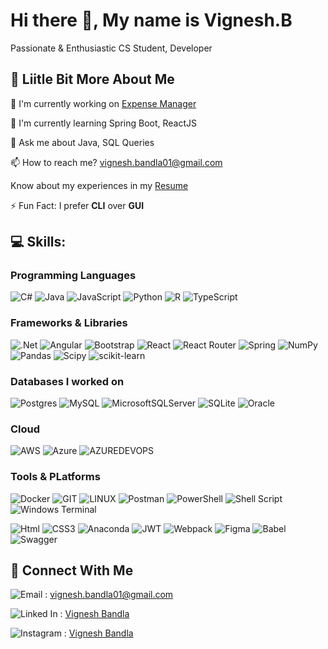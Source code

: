# Hi there 👋, My name is Vignesh.B

Passionate & Enthusiastic CS Student, Developer

## 💫 Liitle Bit More About Me
<p>🔭 I'm currently working on <a href="https://github.com/vignesh-6145/Expense-Manager">Expense Manager</a></p>
<p>🌱 I'm currently learning Spring Boot, ReactJS</p>
<p>💬 Ask me about Java, SQL Queries</p>
<p>📫 How to reach me? <a href = "mailto: vignesh.bandla01@gmail.com">vignesh.bandla01@gmail.com</a></p>
<p>Know about my experiences in my <a href="https://drive.google.com/drive/folders/1KG3j0_h5Q0Syswf8jBC1kTUDjBTJRtcf">Resume</a></p>
<p>⚡ Fun Fact: I prefer <strong>CLI</strong> over <strong>GUI</strong></p>


<p>
  
## 💻 Skills:

### Programming Languages

![C#](https://img.shields.io/badge/c%23-%23239120.svg?style=plastic&logo=c-sharp&logoColor=white) ![Java](https://img.shields.io/badge/java-%23ED8B00.svg?style=plastic&logo=openjdk&logoColor=white) ![JavaScript](https://img.shields.io/badge/javascript-%23323330.svg?style=plastic&logo=javascript&logoColor=%23F7DF1E) ![Python](https://img.shields.io/badge/python-3670A0?style=plastic&logo=python&logoColor=ffdd54) ![R](https://img.shields.io/badge/r-%23276DC3.svg?style=plastic&logo=r&logoColor=white)  ![TypeScript](https://img.shields.io/badge/typescript-%23007ACC.svg?style=plastic&logo=typescript&logoColor=white)

### Frameworks & Libraries

![.Net](https://img.shields.io/badge/.NET-5C2D91?style=plastic&logo=.net&logoColor=white) ![Angular](https://img.shields.io/badge/angular-%23DD0031.svg?style=plastic&logo=angular&logoColor=white) ![Bootstrap](https://img.shields.io/badge/bootstrap-%238511FA.svg?style=plastic&logo=bootstrap&logoColor=white) ![React](https://img.shields.io/badge/react-%2320232a.svg?style=plastic&logo=react&logoColor=%2361DAFB) ![React Router](https://img.shields.io/badge/React_Router-CA4245?style=plastic&logo=react-router&logoColor=white) ![Spring](https://img.shields.io/badge/spring-%236DB33F.svg?style=plastic&logo=spring&logoColor=white) ![NumPy](https://img.shields.io/badge/numpy-%23013243.svg?style=plastic&logo=numpy&logoColor=white) ![Pandas](https://img.shields.io/badge/pandas-%23150458.svg?style=plastic&logo=pandas&logoColor=white) ![Scipy](https://img.shields.io/badge/SciPy-%230C55A5.svg?style=plastic&logo=scipy&logoColor=%white) ![scikit-learn](https://img.shields.io/badge/scikit--learn-%23F7931E.svg?style=plastic&logo=scikit-learn&logoColor=white)

### Databases I worked on

 ![Postgres](https://img.shields.io/badge/postgres-%23316192.svg?style=plastic&logo=postgresql&logoColor=white) ![MySQL](https://img.shields.io/badge/mysql-%2300000f.svg?style=plastic&logo=mysql&logoColor=white) ![MicrosoftSQLServer](https://img.shields.io/badge/Microsoft%20SQL%20Server-CC2927?style=plastic&logo=microsoft%20sql%20server&logoColor=white) ![SQLite](https://img.shields.io/badge/sqlite-%2307405e.svg?style=plastic&logo=sqlite&logoColor=white) 	![Oracle](https://img.shields.io/badge/Oracle-F80000?style=plastic&logo=Oracle&logoColor=white) 

### Cloud 

![AWS](https://img.shields.io/badge/AWS-%23FF9900.svg?style=plastic&logo=amazon-aws&logoColor=white) ![Azure](https://img.shields.io/badge/azure-%230072C6.svg?style=plastic&logo=microsoftazure&logoColor=white) ![AZUREDEVOPS](https://img.shields.io/badge/azuredevops-0078D7.svg?style=plastic&logo=azuredevops&logoColor=white&color=%230078D7) 

### Tools & PLatforms

![Docker](https://img.shields.io/badge/docker-%230db7ed.svg?style=plastic&logo=docker&logoColor=white) ![GIT](https://img.shields.io/badge/Git-fc6d26?style=plastic&logo=git&logoColor=white) ![LINUX](https://img.shields.io/badge/Linux-FCC624?style=plastic&logo=linux&logoColor=black) ![Postman](https://img.shields.io/badge/Postman-FF6C37?style=plastic&logo=postman&logoColor=white) ![PowerShell](https://img.shields.io/badge/PowerShell-%235391FE.svg?style=plastic&logo=powershell&logoColor=white)  ![Shell Script](https://img.shields.io/badge/shell_script-%23121011.svg?style=plastic&logo=gnu-bash&logoColor=white) ![Windows Terminal](https://img.shields.io/badge/Windows%20Terminal-%234D4D4D.svg?style=plastic&logo=windows-terminal&logoColor=white)

![Html](https://img.shields.io/badge/HTML-239120?style=plastic&logo=html5&logoColor=white) ![CSS3](https://img.shields.io/badge/css3-%231572B6.svg?style=plastic&logo=css3&logoColor=white)     ![Anaconda](https://img.shields.io/badge/Anaconda-%2344A833.svg?style=plastic&logo=anaconda&logoColor=white)  ![JWT](https://img.shields.io/badge/JWT-black?style=plastic&logo=JSON%20web%20tokens)  ![Webpack](https://img.shields.io/badge/webpack-%238DD6F9.svg?style=plastic&logo=webpack&logoColor=black) ![Figma](https://img.shields.io/badge/figma-%23F24E1E.svg?style=plastic&logo=figma&logoColor=white)    ![Babel](https://img.shields.io/badge/Babel-F9DC3e?style=plastic&logo=babel&logoColor=black) ![Swagger](https://img.shields.io/badge/-Swagger-%23Clojure?style=plastic&logo=swagger&logoColor=white)

<!-- Proudly created with GPRM ( https://gprm.itsvg.in ) -->
</p>

## 👥 Connect With Me
<p>
  
![Email](https://img.shields.io/badge/Gmail-D14836?style=plstic&logo=gmail&logoColor=white) : <a href = "mailto: vignesh.bandla01@gmail.com">vignesh.bandla01@gmail.com</a> 
  
![Linked In](https://img.shields.io/badge/LinkedIn-0077B5?style=platic&logo=linkedin&logoColor=white) : <a href="https://www.linkedin.com/in/bandla-vignesh-b3b655108/">Vignesh Bandla</a>

![Instagram](https://img.shields.io/badge/Instagram-E4405F?style=plastic&logo=instagram&logoColor=white) : <a href="https://www.instagram.com/vignesh_bandla/">Vignesh Bandla</a>



</p>

